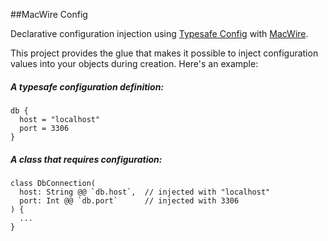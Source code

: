 ##MacWire Config

Declarative configuration injection using [Typesafe Config](https://github.com/typesafehub/config) with [MacWire](https://github.com/adamw/macwire).

This project provides the glue that makes it possible to inject configuration values into your objects during creation.  Here's an example:

##### A typesafe configuration definition:
```
db {
  host = "localhost"
  port = 3306
}
```

##### A class that requires configuration: 
```
class DbConnection(
  host: String @@ `db.host`,  // injected with "localhost"
  port: Int @@ `db.port`      // injected with 3306
) {
  ...
}
```
